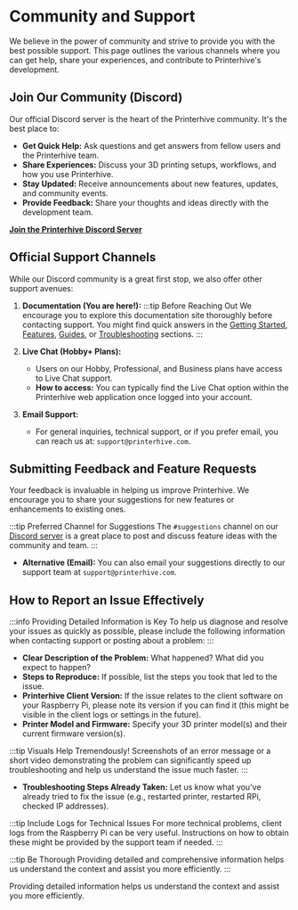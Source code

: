 # Community and Support

We believe in the power of community and strive to provide you with the best possible support. This page outlines the various channels where you can get help, share your experiences, and contribute to Printerhive's development.

## Join Our Community (Discord)

Our official Discord server is the heart of the Printerhive community. It's the best place to:

*   **Get Quick Help:** Ask questions and get answers from fellow users and the Printerhive team.
*   **Share Experiences:** Discuss your 3D printing setups, workflows, and how you use Printerhive.
*   **Stay Updated:** Receive announcements about new features, updates, and community events.
*   **Provide Feedback:** Share your thoughts and ideas directly with the development team.

[**Join the Printerhive Discord Server**](https://discord.gg/AwNP6HwvMZ)

## Official Support Channels

While our Discord community is a great first stop, we also offer other support avenues:

1.  **Documentation (You are here!):**
    :::tip Before Reaching Out
    We encourage you to explore this documentation site thoroughly before contacting support. You might find quick answers in the [Getting Started](./../getting-started/), [Features](./../features/), [Guides](./../guides/), or [Troubleshooting](./../troubleshooting/) sections.
    :::

2.  **Live Chat (Hobby+ Plans):**
    *   Users on our Hobby, Professional, and Business plans have access to Live Chat support.
    *   **How to access:** You can typically find the Live Chat option within the Printerhive web application once logged into your account.

3.  **Email Support:**
    *   For general inquiries, technical support, or if you prefer email, you can reach us at: `support@printerhive.com`.

## Submitting Feedback and Feature Requests

Your feedback is invaluable in helping us improve Printerhive. We encourage you to share your suggestions for new features or enhancements to existing ones.

:::tip Preferred Channel for Suggestions
The `#suggestions` channel on our [Discord server](https://discord.gg/AwNP6HwvMZ) is a great place to post and discuss feature ideas with the community and team.
:::

*   **Alternative (Email):** You can also email your suggestions directly to our support team at `support@printerhive.com`.

## How to Report an Issue Effectively

:::info Providing Detailed Information is Key
To help us diagnose and resolve your issues as quickly as possible, please include the following information when contacting support or posting about a problem:
:::

*   **Clear Description of the Problem:** What happened? What did you expect to happen?
*   **Steps to Reproduce:** If possible, list the steps you took that led to the issue.
*   **Printerhive Client Version:** If the issue relates to the client software on your Raspberry Pi, please note its version if you can find it (this might be visible in the client logs or settings in the future).
*   **Printer Model and Firmware:** Specify your 3D printer model(s) and their current firmware version(s).

:::tip Visuals Help Tremendously!
Screenshots of an error message or a short video demonstrating the problem can significantly speed up troubleshooting and help us understand the issue much faster.
:::

*   **Troubleshooting Steps Already Taken:** Let us know what you've already tried to fix the issue (e.g., restarted printer, restarted RPi, checked IP addresses).

:::tip Include Logs for Technical Issues
For more technical problems, client logs from the Raspberry Pi can be very useful. Instructions on how to obtain these might be provided by the support team if needed.
:::

:::tip Be Thorough
Providing detailed and comprehensive information helps us understand the context and assist you more efficiently.
:::

Providing detailed information helps us understand the context and assist you more efficiently. 